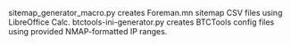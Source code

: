 sitemap_generator_macro.py creates Foreman.mn sitemap CSV files using LibreOffice Calc.
btctools-ini-generator.py creates BTCTools config files using provided NMAP-formatted IP ranges.